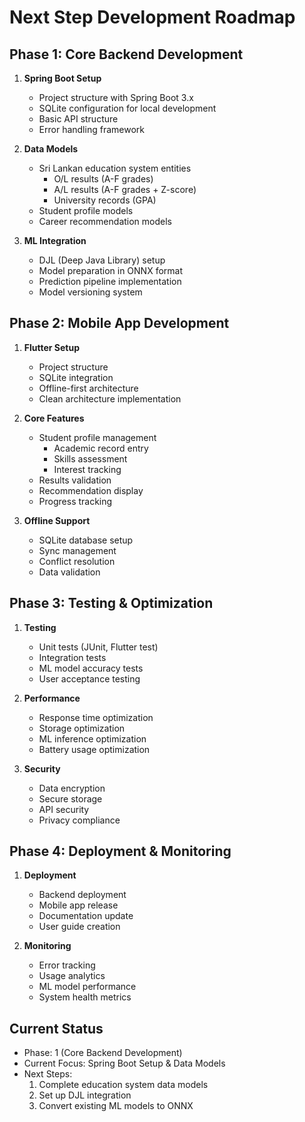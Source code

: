 # Next Step Development Roadmap

## Phase 1: Core Backend Development
1. **Spring Boot Setup**
   - Project structure with Spring Boot 3.x
   - SQLite configuration for local development
   - Basic API structure
   - Error handling framework

2. **Data Models**
   - Sri Lankan education system entities
     - O/L results (A-F grades)
     - A/L results (A-F grades + Z-score)
     - University records (GPA)
   - Student profile models
   - Career recommendation models

3. **ML Integration**
   - DJL (Deep Java Library) setup
   - Model preparation in ONNX format
   - Prediction pipeline implementation
   - Model versioning system

## Phase 2: Mobile App Development
1. **Flutter Setup**
   - Project structure
   - SQLite integration
   - Offline-first architecture
   - Clean architecture implementation

2. **Core Features**
   - Student profile management
     - Academic record entry
     - Skills assessment
     - Interest tracking
   - Results validation
   - Recommendation display
   - Progress tracking

3. **Offline Support**
   - SQLite database setup
   - Sync management
   - Conflict resolution
   - Data validation

## Phase 3: Testing & Optimization
1. **Testing**
   - Unit tests (JUnit, Flutter test)
   - Integration tests
   - ML model accuracy tests
   - User acceptance testing

2. **Performance**
   - Response time optimization
   - Storage optimization
   - ML inference optimization
   - Battery usage optimization

3. **Security**
   - Data encryption
   - Secure storage
   - API security
   - Privacy compliance

## Phase 4: Deployment & Monitoring
1. **Deployment**
   - Backend deployment
   - Mobile app release
   - Documentation update
   - User guide creation

2. **Monitoring**
   - Error tracking
   - Usage analytics
   - ML model performance
   - System health metrics

## Current Status
- Phase: 1 (Core Backend Development)
- Current Focus: Spring Boot Setup & Data Models
- Next Steps: 
  1. Complete education system data models
  2. Set up DJL integration
  3. Convert existing ML models to ONNX
